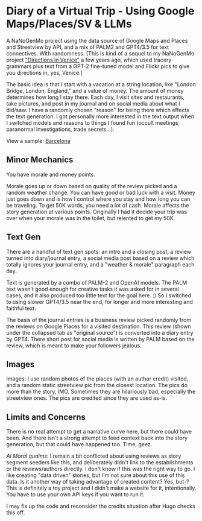 # Diary of a Virtual Trip - Using Google Maps/Places/SV & LLMs

A NaNoGenMo project using the data source of Google Maps and Places and Streetview by API, and a mix of PALM2 and GPT4/3.5 for text connectives. With randomness. [This is kind of a sequel to my NaNoGenMo project ["Directions in Venice"](https://github.com/arnicas/venice_directions_nanogenmo) a few years ago, which used tracery grammars plus text from a GPT-2 fine-tuned model and Flickr pics to give you directions in, yes, Venice.]

The basic idea is that I start with a vacation at a string location, like "London Bridge, London, England," and a value of money. The amount of money determines how long I stay there. Each day, I visit sites and restaurants, take pictures, and post in my journal and on social media about what I did/saw.  I have a randomly chosen "reason" for being there which effects the text generation.  I got personally more interested in the text output when I switched models and reasons to things I found fun (occult meetings, paranormal investigations, trade secrets...).

View a sample: [Barcelona](./Barcelona1.md)

## Minor Mechanics

You have morale and money points.

Morale goes up or down based on quality of the review picked and a random weather change. You can have good or bad luck with a visit.  Money just goes down and is how I control where you stay and how long you can be traveling. To get 50K words, you need a lot of cash. Morale affects the story generation at various points.  Originally I had it decide your trip was over when your morale was in the toilet, but relented to get my 50K.

## Text Gen

There are a handful of text gen spots: an intro and a closing post, a review turned into diary/journal entry, a social media post based on a review which totally ignores your journal entry, and a "weather & morale" paragraph each day.

Text is generated by a combo of PALM-2 and OpenAI models. The PALM text wasn't good enough for creative tasks it was asked for in several cases, and it also produced too little text for the goal here. :) So I switched to using slower GPT4/3.5 near the end, for longer and more interesting and faithful text.

The basis of the journal entries is a business review picked randomly from the reviews on Google Places for a visited destination. This review (shown under the collapsed tab as "original source") is converted into a diary entry by GPT4. There short post for social media is written by PALM based on the review, which is meant to make your followers jealous.

## Images

Images: I use random photos of the places (with an author credit) visited, and a random static streetview pic from the closest location. The pics do more than the story, IMO. Sometimes they are hilariously bad, especially the streetview ones.  The pics are credited since they are used as-is.

## Limits and Concerns

There is no real attempt to get a narrative curve here, but there could have been. And there isn't a strong attempt to feed context back into the story generation, but that could have happened too.  Time, geez.

*AI Moral qualms*: I remain a bit conflicted about using reviews as story segment seeders like this, and deliberately didn't link to the establishments or the reviews/authors directly. I don't know if this was the right way to go. I like creating "data driven" stories, but I'm not sure about this use of this data. Is it another way of taking advantage of created content? Yes, but-? This is definitely a toy project and I didn't make a website for it, intentionally. You have to use your own API keys if you want to run it.

I may fix up the code and reconsider the credits situation after Hugo checks this off.





